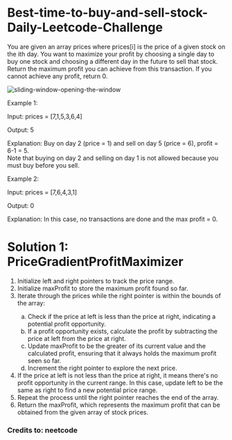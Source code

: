 # Best-time-to-buy-and-sell-stock-Daily-Leetcode-Challenge
You are given an array prices where prices[i] is the price of a given stock on the ith day.  You want to maximize your profit by choosing a single day to buy one stock and choosing a different day in the future to sell that stock.  Return the maximum profit you can achieve from this transaction. If you cannot achieve any profit, return 0.

![sliding-window-opening-the-window](https://github.com/albrran/Best-time-to-buy-and-sell-stock-Daily-Leetcode-Challenge/assets/120284166/ba4b7fb1-3a45-493d-917c-2536d08e2c80)

<div class="example">
        <p class="input-label">Example 1:</p>
        <p>Input: prices = [7,1,5,3,6,4]</p>
        <p>Output: <span class="output-label">5</span></p>
        <p>Explanation: Buy on day 2 (price = 1) and sell on day 5 (price = 6), profit = 6-1 = 5. <br> Note that buying on day 2 and selling on day 1 is not allowed because you must buy before you sell.</p>
    </div>
    <div class="example">
        <p class="input-label">Example 2:</p>
        <p>Input: prices = [7,6,4,3,1]</p>
        <p>Output: <span class="output-label">0</span></p>
        <p>Explanation: In this case, no transactions are done and the max profit = 0.</p>
    </div>

<h1>Solution 1: PriceGradientProfitMaximizer</h1>
    <ol>
        <li>Initialize left and right pointers to track the price range.</li>
        <li>Initialize maxProfit to store the maximum profit found so far.</li>
        <li>Iterate through the prices while the right pointer is within the bounds of the array:</li>
        <ol type="a">
            <li>Check if the price at left is less than the price at right, indicating a potential profit opportunity.</li>
            <li>If a profit opportunity exists, calculate the profit by subtracting the price at left from the price at right.</li>
            <li>Update maxProfit to be the greater of its current value and the calculated profit, ensuring that it always holds the maximum profit seen so far.</li>
            <li>Increment the right pointer to explore the next price.</li>
        </ol>
        <li>If the price at left is not less than the price at right, it means there's no profit opportunity in the current range. In this case, update left to be the same as right to find a new potential price range.</li>
        <li>Repeat the process until the right pointer reaches the end of the array.</li>
        <li>Return the maxProfit, which represents the maximum profit that can be obtained from the given array of stock prices.</li>
    </ol>

<h3>Credits to: neetcode</h3>


